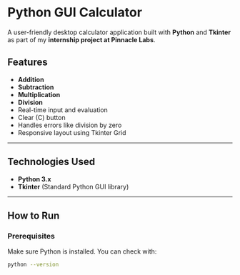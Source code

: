 # Python GUI Calculator

A user-friendly desktop calculator application built with **Python** and **Tkinter** as part of my **internship project at Pinnacle Labs**.

##  Features

-  **Addition**
-  **Subtraction**
-  **Multiplication**
-  **Division**
-  Real-time input and evaluation
-  Clear (C) button
-  Handles errors like division by zero
-  Responsive layout using Tkinter Grid

---


##  Technologies Used

- **Python 3.x**
- **Tkinter** (Standard Python GUI library)

---

##  How to Run

###  Prerequisites

Make sure Python is installed. You can check with:
```bash
python --version
